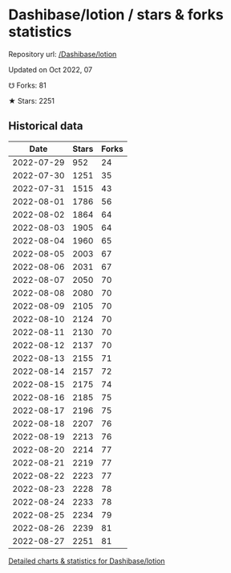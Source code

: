 # Dashibase/lotion / stars & forks statistics

Repository url: [/Dashibase/lotion](https://github.com/Dashibase/lotion)

Updated on Oct 2022, 07

☋ Forks: 81

★ Stars: 2251

## Historical data
| Date | Stars | Forks |
|------|-------|-------|
| 2022-07-29 | 952 | 24 | 
| 2022-07-30 | 1251 | 35 | 
| 2022-07-31 | 1515 | 43 | 
| 2022-08-01 | 1786 | 56 | 
| 2022-08-02 | 1864 | 64 | 
| 2022-08-03 | 1905 | 64 | 
| 2022-08-04 | 1960 | 65 | 
| 2022-08-05 | 2003 | 67 | 
| 2022-08-06 | 2031 | 67 | 
| 2022-08-07 | 2050 | 70 | 
| 2022-08-08 | 2080 | 70 | 
| 2022-08-09 | 2105 | 70 | 
| 2022-08-10 | 2124 | 70 | 
| 2022-08-11 | 2130 | 70 | 
| 2022-08-12 | 2137 | 70 | 
| 2022-08-13 | 2155 | 71 | 
| 2022-08-14 | 2157 | 72 | 
| 2022-08-15 | 2175 | 74 | 
| 2022-08-16 | 2185 | 75 | 
| 2022-08-17 | 2196 | 75 | 
| 2022-08-18 | 2207 | 76 | 
| 2022-08-19 | 2213 | 76 | 
| 2022-08-20 | 2214 | 77 | 
| 2022-08-21 | 2219 | 77 | 
| 2022-08-22 | 2223 | 77 | 
| 2022-08-23 | 2228 | 78 | 
| 2022-08-24 | 2233 | 78 | 
| 2022-08-25 | 2234 | 79 | 
| 2022-08-26 | 2239 | 81 | 
| 2022-08-27 | 2251 | 81 | 


[Detailed charts & statistics for Dashibase/lotion](https://reviewgithub.com/rep/Dashibase/lotion)
